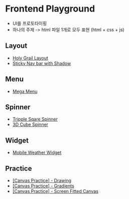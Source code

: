 # Frontend Playground

>
* UI를 프로토타이핑
* 하나의 주제 -> html 파일 1개로 모두 표현 (html + css + js)

## Layout

* [Holy Grail Layout](https://ahribori.github.io/frontend-playground/layout/flexbox-holy-grail-layout.html)
* [Sticky Nav bar with Shadow](https://ahribori.github.io/frontend-playground/layout/sticky-nav-with-shadow.html)

## Menu

* [Mega Menu](https://ahribori.github.io/frontend-playground/menu/megamenu.html)

## Spinner
* [Tripple Sqare Spinner](https://ahribori.github.io/frontend-playground/spinner/tripple-sqare-spinner.html)
* [3D Cube Spinner](https://ahribori.github.io/frontend-playground/spinner/3d-cube-spinner.html)

## Widget
* [Mobile Weather Widget](https://ahribori.github.io/frontend-playground/widget/weather_app.html)

## Practice
* [ [Canvas Practice] - Drawing](https://ahribori.github.io/frontend-playground/practice/canvas/drawing.html)
* [ [Canvas Practice] - Gradients](https://ahribori.github.io/frontend-playground/practice/canvas/gradients.html)
* [ [Canvas Practice] - Screen Fitted Canvas](https://ahribori.github.io/frontend-playground/practice/canvas/screen-fitted-canvas.html)